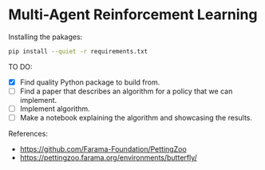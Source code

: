 # Multi-Agent Reinforcement Learning

Installing the pakages:
```Bash
pip install --quiet -r requirements.txt
```

TO DO:
- [x] Find quality Python package to build from.
- [ ] Find a paper that describes an algorithm for a policy that we can implement.
- [ ] Implement algorithm.
- [ ] Make a notebook explaining the algorithm and showcasing the results.

References:
* https://github.com/Farama-Foundation/PettingZoo
* https://pettingzoo.farama.org/environments/butterfly/